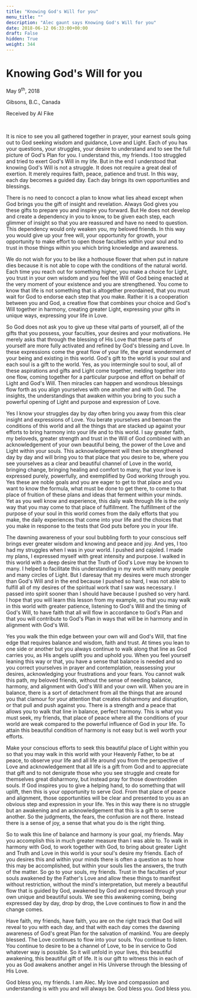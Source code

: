 ```yaml
---
title: "Knowing God's Will for you"
menu_title: ""
description: "Alec gaunt says Knowing God's Will for you"
date: 2018-06-12 06:33:00+00:00
draft: False
hidden: True
weight: 344
---
```

# Knowing God's Will for you

May 9<sup>th</sup>, 2018

Gibsons, B.C., Canada

Received by Al Fike

 

It is nice to see you all gathered together in prayer, your earnest souls going out to God seeking wisdom and guidance, Love and Light. Each of you has your questions, your struggles, your desire to understand and to see the full picture of God's Plan for you. I understand this, my friends. I too struggled and tried to exert God's Will in my life. But in the end I understood that knowing God's Will is not a struggle. It does not require a great deal of exertion. It merely requires faith, peace, patience and trust. In this way, each day becomes a guided day. Each day brings its own opportunities and blessings.

There is no need to concoct a plan to know what lies ahead except when God brings you the gift of insight and revelation. Always God gives you these gifts to prepare you and inspire you forward. But He does not develop and create a dependency in you to know, to be given each step, each glimmer of insight so that you are reassured and have no need to question. This dependency would only weaken you, my beloved friends. In this way you would give up your free will, your opportunity for growth, your opportunity to make effort to open those faculties within your soul and to trust in those things within you which bring knowledge and awareness. 

We do not wish for you to be like a hothouse flower that when put in nature dies because it is not able to cope with the conditions of the natural world. Each time you reach out for something higher, you make a choice for Light, you trust in your own wisdom and you feel the Will of God being enacted at the very moment of your existence and you are strengthened. You come to know that life is not something that is altogether preordained, that you must wait for God to endorse each step that you make. Rather it is a cooperation between you and God, a creative flow that combines your choice and God's Will together in harmony, creating greater Light, expressing your gifts in unique ways, expressing your life in Love.

So God does not ask you to give up these vital parts of yourself, all of the gifts that you possess, your faculties, your desires and your motivations. He merely asks that through the blessing of His Love that these parts of yourself are more fully activated and refined by God's blessing and Love. In these expressions come the great flow of your life, the great wonderment of your being and existing in this world. God's gift to the world is your soul and each soul is a gift to the world. Yes, as you intermingle soul to soul, all of these aspirations and gifts and Light come together, melding together into one flow, coming together for a particular purpose and effort on behalf of Light and God's Will. Then miracles can happen and wondrous blessings flow forth as you align yourselves with one another and with God. The insights, the understandings that awaken within you bring to you such a powerful opening of Light and purpose and expression of Love.

Yes I know your struggles day by day often bring you away from this clear insight and expressions of Love. You berate yourselves and bemoan the conditions of this world and all the things that are stacked up against your efforts to bring harmony into your life and to this world. I say greater faith, my beloveds, greater strength and trust in the Will of God combined with an acknowledgement of your own beautiful being, the power of the Love and Light within your souls. This acknowledgement will then be strengthened day by day and will bring you to that place that you desire to be, where you see yourselves as a clear and beautiful channel of Love in the world, bringing change, bringing healing and comfort to many, that your love is expressed purely, powerfully, and exemplified by God working through you. Yes these are noble goals and you are eager to get to that place and you want to know the formula, what must be done to get there, to come to that place of fruition of these plans and ideas that ferment within your minds. Yet as you well know and experience, this daily walk through life is the only way that you may come to that place of fulfillment. The fulfillment of the purpose of your soul in this world comes from the daily efforts that you make, the daily experiences that come into your life and the choices that you make in response to the tests that God puts before you in your life.

The dawning awareness of your soul bubbling forth to your conscious self brings ever greater wisdom and knowing and peace and joy. And yes, I too had my struggles when I was in your world. I pushed and cajoled. I made my plans, I expressed myself with great intensity and purpose. I walked in this world with a deep desire that the Truth of God's Love may be known to many. I helped to facilitate this understanding in my work with many people and many circles of Light. But I daresay that my desires were much stronger than God's Will and in the end because I pushed so hard, I was not able to fulfill all of my desires of the spiritual work that I saw was necessary. I passed into spirit sooner than I should have because I pushed so very hard. I hope that you will learn this lesson from my example, so that you may walk in this world with greater patience, listening to God's Will and the timing of God's Will, to have faith that all will flow in accordance to God's Plan and that you will contribute to God's Plan in ways that will be in harmony and in alignment with God's Will.

Yes you walk the thin edge between your own will and God's Will, that fine edge that requires balance and wisdom, faith and trust. At times you lean to one side or another but you always continue to walk along that line as God carries you, as His angels uplift you and uphold you. When you feel yourself leaning this way or that, you have a sense that balance is needed and so you correct yourselves in prayer and contemplation, reassessing your desires, acknowledging your frustrations and your fears. You cannot walk this path, my beloved friends, without the sense of needing  balance,  harmony, and alignment with God's Will and your own will. When you are in balance, there is a sort of detachment from all the things that are around you that clamour for your attention that creates disharmony and disruption, or that pull and push against you. There is a strength and a peace that allows you to walk that line in balance, perfect harmony. This is what you must seek, my friends, that place of peace where all the conditions of your world are weak compared to the powerful influence of God in your life. To attain this beautiful condition of harmony is not easy but is well worth your efforts. 

Make your conscious efforts to seek this beautiful place of Light within you so that you may walk in this world with your Heavenly Father, to be at peace, to observe your life and all life around you from the perspective of Love and acknowledgement that all life is a gift from God and to appreciate that gift and to not denigrate those who you see struggle and create for themselves great disharmony, but instead pray for those downtrodden souls. If God inspires you to give a helping hand, to do something that will uplift, then this is your opportunity to serve God. From that place of peace and alignment, those opportunities will be clear and presented to you as an obvious step and expression in your life. Yes in this way there is no struggle but an awakening and an acknowledgement that this is a gift to serve another. So the judgments, the fears, the confusion are not there. Instead there is a sense of joy, a sense that what you do is the right thing.

So to walk this line of balance and harmony is your goal, my friends. May you accomplish this in much greater measure than I was able to. To walk in harmony with God, to work together with God, to bring about greater Light and Truth and Love in this world is your soul's desire my friends. Each of you desires this and within your minds there is often a question as to how this may be accomplished, but within your souls lies the answers, the truth of the matter. So go to your souls, my friends. Trust in the faculties of your souls awakened by the Father's Love and allow these things to manifest without restriction, without the mind's interpretation, but merely a beautiful flow that is guided by God, awakened by God and expressed through your own unique and beautiful souls. We see this awakening coming, being expressed day by day, drop by drop, the Love continues to flow in and the change comes.

Have faith, my friends, have faith, you are on the right track that God will reveal to you with each day, and that with each day comes the dawning awareness of God's great Plan for the salvation of mankind. You are deeply blessed. The Love continues to flow into your souls. You continue to listen. You continue to desire to be a channel of Love, to be in service to God whatever way is possible. So it will unfold in your lives, this beautiful awakening, this beautiful gift of life. It is our gift to witness this in each of you as God awakens another angel in His Universe through the blessing of His Love.

God bless you, my friends. I am Alec. My love and compassion and understanding is with you and will always be. God bless you. God bless you.
 
